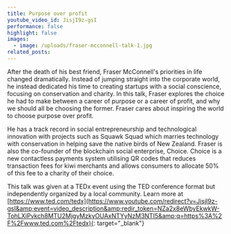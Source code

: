 ```yaml
---
title: Purpose over profit
youtube_video_id: JisjI9z-gsI
performance: false
highlight: false
images:
  - image: /uploads/fraser-mcconnell-talk-1.jpg
related_posts:
---
```


After the death of his best friend, Fraser McConnell's priorities in life changed dramatically. Instead of jumping straight into the corporate world, he instead dedicated his time to creating startups with a social conscience, focusing on conservation and charity. In this talk, Fraser explores the choice he had to make between a career of purpose or a career of profit, and why we should all be choosing the former. Fraser cares about inspiring the world to choose purpose over profit.

He has a track record in social entrepreneurship and technological innovation with projects such as Squawk Squad which marries technology with conservation in helping save the native birds of New Zealand. Fraser is also the co-founder of the blockchain social enterprise, Choice. Choice is a new contactless payments system utilising QR codes that reduces transaction fees for kiwi merchants and allows consumers to allocate 50% of this fee to a charity of their choice.

This talk was given at a TEDx event using the TED conference format but independently organized by a local community. Learn more at [https://www.ted.com/tedx](https://www.youtube.com/redirect?v=JisjI9z-gsI&amp;event=video_description&amp;redir_token=NZa2x8eWbyEkwkW-TohLXiPvkch8MTU2MjgyMzkyOUAxNTYyNzM3NTI5&amp;q=https%3A%2F%2Fwww.ted.com%2Ftedx){: target="_blank"}